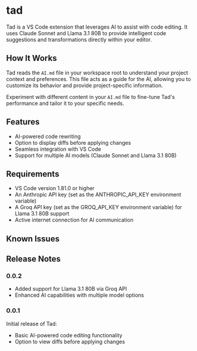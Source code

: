 # tad

Tad is a VS Code extension that leverages AI to assist with code editing. It uses Claude Sonnet and Llama 3.1 80B to provide intelligent code suggestions and transformations directly within your editor.

## How It Works

Tad reads the `AI.md` file in your workspace root to understand your project context and preferences. This file acts as a guide for the AI, allowing you to customize its behavior and provide project-specific information.

Experiment with different content in your `AI.md` file to fine-tune Tad's performance and tailor it to your specific needs.

## Features

- AI-powered code rewriting
- Option to display diffs before applying changes
- Seamless integration with VS Code
- Support for multiple AI models (Claude Sonnet and Llama 3.1 80B)

## Requirements

- VS Code version 1.81.0 or higher
- An Anthropic API key (set as the ANTHROPIC_API_KEY environment variable)
- A Groq API key (set as the GROQ_API_KEY environment variable) for Llama 3.1 80B support
- Active internet connection for AI communication

## Known Issues

## Release Notes

### 0.0.2

- Added support for Llama 3.1 80B via Groq API
- Enhanced AI capabilities with multiple model options

### 0.0.1

Initial release of Tad:
- Basic AI-powered code editing functionality
- Option to view diffs before applying changes